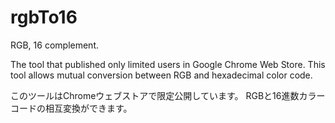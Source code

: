 # rgbTo16
RGB, 16 complement.

The tool that published only limited users in Google Chrome Web Store.
This tool allows mutual conversion between RGB and hexadecimal color code.

このツールはChromeウェブストアで限定公開しています。
RGBと16進数カラーコードの相互変換ができます。
